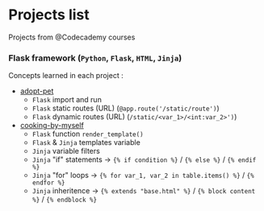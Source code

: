 # Projects list
Projects from @Codecademy courses
### Flask framework (`Python`, `Flask`, `HTML`, `Jinja`)
Concepts learned in each project :
* [adopt-pet](./Flask-framework/adopt-pet)
    * `Flask` import and run
    * `Flask` static routes (URL) (`@app.route('/static/route')`)
    * `Flask` dynamic routes (URL)  (`/static/<var_1>/<int:var_2>')`)
* [cooking-by-myself](./Flask-framework/cooking-by-myself) 
    * `Flask` function `render_template()`
    * `Flask` & `Jinja` templates variable
    * `Jinja` variable filters
    * `Jinja` "if" statements -> `{% if condition %}` / `{% else %}` / `{% endif %}`
    * `Jinja` "for" loops -> `{% for var_1, var_2 in table.items() %}` / `{% endfor %}`
    * `Jinja` inheritence -> `{% extends "base.html" %}` / `{% block content %}` / `{% endblock %}`
